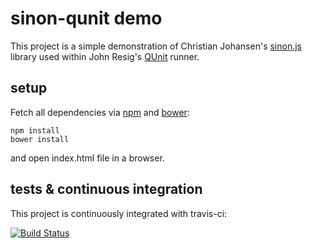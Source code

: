 sinon-qunit demo
================

This project is a simple demonstration of Christian Johansen's [sinon.js](http://sinonjs.org) library used within John Resig's [QUnit](http://qunitjs.com) runner.

setup
-----

Fetch all dependencies via [npm](http://www.npmjs.org/) and [bower](http://bower.io):

    npm install
    bower install

and open index.html file in a browser.

tests & continuous integration
------------------------------

This project is continuously integrated with travis-ci:

[![Build Status](https://travis-ci.org/tkoomzaaskz/qunit-sinon.png?branch=master)](https://travis-ci.org/tkoomzaaskz/qunit-sinon)
